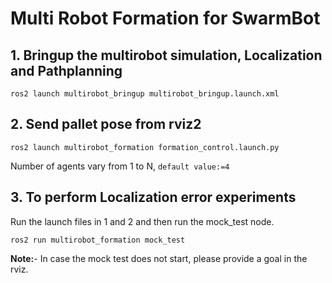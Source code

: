 # Multi Robot Formation for SwarmBot 

## 1. Bringup the multirobot simulation, Localization and Pathplanning
````
ros2 launch multirobot_bringup multirobot_bringup.launch.xml
````
## 2. Send pallet pose from rviz2
````
ros2 launch multirobot_formation formation_control.launch.py
````
Number of agents vary from 1 to N, ``default value:=4``

## 3. To perform Localization error experiments
Run the launch files in 1 and 2 and then run the mock_test node.
```
ros2 run multirobot_formation mock_test
```
**Note:**- In case the mock test does not start, please provide a goal in the rviz. 